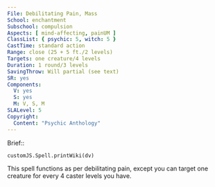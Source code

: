 ```yaml
---
File: Debilitating Pain, Mass
School: enchantment
Subschool: compulsion
Aspects: [ mind-affecting, painUM ]
ClassList: { psychic: 5, witch: 5 }
CastTime: standard action
Range: close (25 + 5 ft./2 levels)
Targets: one creature/4 levels
Duration: 1 round/3 levels
SavingThrow: Will partial (see text)
SR: yes
Components:
  V: yes
  S: yes
  M: V, S, M
SLALevel: 5
Copyright:
  Content: "Psychic Anthology"
---
```

Brief:: 

```dataviewjs
customJS.Spell.printWiki(dv)
```

This spell functions as per debilitating pain, except you can target one creature for every 4 caster levels you have.
